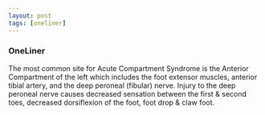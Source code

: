 ```yaml
---
layout: post
tags: [oneliner]
---
```



### OneLiner

The most common site for Acute Compartment Syndrome is the Anterior Compartment of the left which includes the foot extensor muscles, anterior tibial artery, and the deep peroneal (fibular) nerve. Injury to the deep peroneal nerve causes decreased sensation between the first & second toes, decreased dorsiflexion of the foot, foot drop & claw foot.
